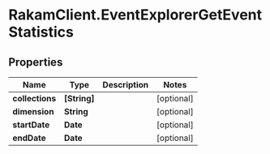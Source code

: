 # RakamClient.EventExplorerGetEventStatistics

## Properties
Name | Type | Description | Notes
------------ | ------------- | ------------- | -------------
**collections** | **[String]** |  | [optional] 
**dimension** | **String** |  | [optional] 
**startDate** | **Date** |  | [optional] 
**endDate** | **Date** |  | [optional] 


